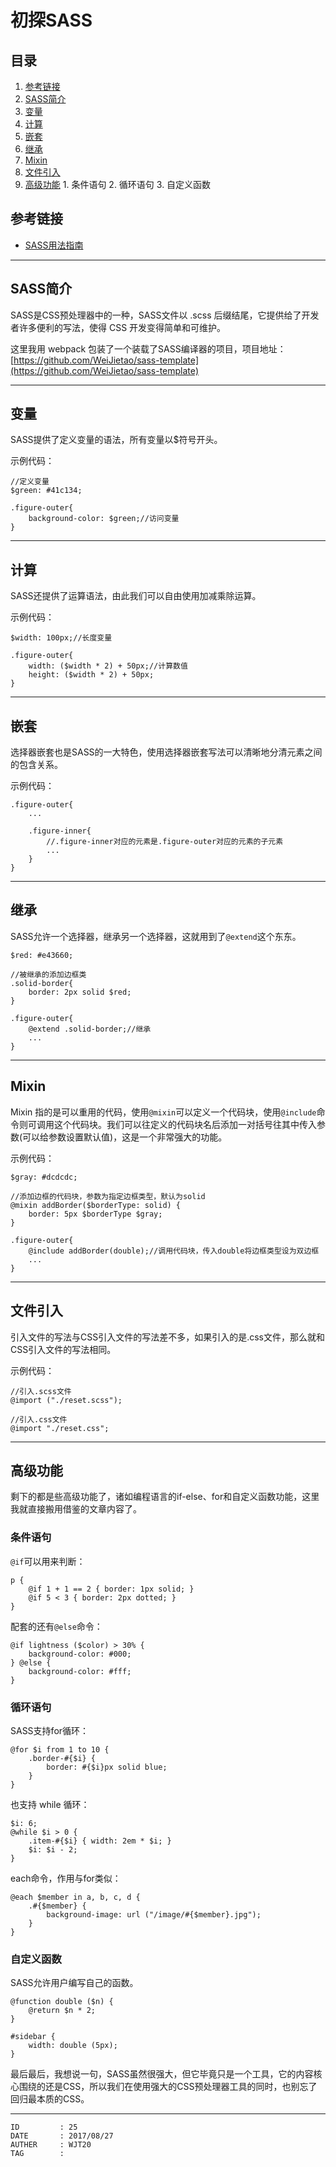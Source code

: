 
# 初探SASS #

## 目录 ##

1. [参考链接](#href1)
2. [SASS简介](#href2)
3. [变量](#href3)
4. [计算](#href4)
5. [嵌套](#href5)
6. [继承](#href6)
7. [Mixin](#href7)
8. [文件引入](#href8)
9. [高级功能](#href9)
 [](#href10)   1. 条件语句
 [](#href11)   2. 循环语句
 [](#href12)   3. 自定义函数

## <a name="href1">参考链接</a> ##

- [SASS用法指南](http://www.tuicool.com/articles/B3euQb)

---

## <a name="href2">SASS简介</a> ##

SASS是CSS预处理器中的一种，SASS文件以 .scss 后缀结尾，它提供给了开发者许多便利的写法，使得 CSS 开发变得简单和可维护。

这里我用 webpack 包装了一个装载了SASS编译器的项目，项目地址：[https://github.com/WeiJietao/sass-template](https://github.com/WeiJietao/sass-template)

---

## <a name="href3">变量</a> ##

SASS提供了定义变量的语法，所有变量以$符号开头。

示例代码：
```
//定义变量
$green: #41c134;

.figure-outer{
    background-color: $green;//访问变量
}
```

---

## <a name="href4">计算</a> ##

SASS还提供了运算语法，由此我们可以自由使用加减乘除运算。

示例代码：
```
$width: 100px;//长度变量

.figure-outer{
    width: ($width * 2) + 50px;//计算数值
    height: ($width * 2) + 50px;
}
```

---

## <a name="href5">嵌套</a> ##

选择器嵌套也是SASS的一大特色，使用选择器嵌套写法可以清晰地分清元素之间的包含关系。

示例代码：
```
.figure-outer{
    ...

    .figure-inner{
        //.figure-inner对应的元素是.figure-outer对应的元素的子元素
        ...
    }
}
```

---

## <a name="href6">继承</a> ##

SASS允许一个选择器，继承另一个选择器，这就用到了`@extend`这个东东。

```
$red: #e43660;

//被继承的添加边框类
.solid-border{
    border: 2px solid $red;
}

.figure-outer{
    @extend .solid-border;//继承
    ...
}
```

---

## <a name="href7">Mixin</a> ##

Mixin 指的是可以重用的代码，使用`@mixin`可以定义一个代码块，使用`@include`命令则可调用这个代码块。我们可以往定义的代码块名后添加一对括号往其中传入参数(可以给参数设置默认值)，这是一个非常强大的功能。

示例代码：
```
$gray: #dcdcdc;

//添加边框的代码块，参数为指定边框类型，默认为solid
@mixin addBorder($borderType: solid) {
    border: 5px $borderType $gray;
}

.figure-outer{
    @include addBorder(double);//调用代码块，传入double将边框类型设为双边框
    ...
}
```

---

## <a name="href8">文件引入</a> ##

引入文件的写法与CSS引入文件的写法差不多，如果引入的是.css文件，那么就和CSS引入文件的写法相同。

示例代码：
```
//引入.scss文件
@import ("./reset.scss");

//引入.css文件
@import "./reset.css";
```

---

## <a name="href9">高级功能</a> ##

剩下的都是些高级功能了，诸如编程语言的if-else、for和自定义函数功能，这里我就直接搬用借鉴的文章内容了。

### <a name="href9-1">条件语句</a> ###

`@if`可以用来判断：

```
p {
    @if 1 + 1 == 2 { border: 1px solid; }
    @if 5 < 3 { border: 2px dotted; }
}
```

配套的还有`@else`命令：

```
@if lightness ($color) > 30% {
    background-color: #000;
} @else {
    background-color: #fff;
}
```

### <a name="href9-2">循环语句</a> ###

SASS支持for循环：

```
@for $i from 1 to 10 {
    .border-#{$i} {
        border: #{$i}px solid blue;
    }
}
```

也支持 while 循环：

```
$i: 6;
@while $i > 0 {
    .item-#{$i} { width: 2em * $i; }
    $i: $i - 2;
}
```

each命令，作用与for类似：

```
@each $member in a, b, c, d {
    .#{$member} {
        background-image: url ("/image/#{$member}.jpg");
    }
}
```

### <a name="href9-3">自定义函数</a> ###

SASS允许用户编写自己的函数。

```
@function double ($n) {
    @return $n * 2;
}

#sidebar {
    width: double (5px);
}
```

最后最后，我想说一句，SASS虽然很强大，但它毕竟只是一个工具，它的内容核心围绕的还是CSS，所以我们在使用强大的CSS预处理器工具的同时，也别忘了回归最本质的CSS。 

---

```
ID         : 25
DATE       : 2017/08/27
AUTHER     : WJT20
TAG        : 
```
